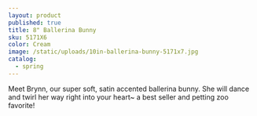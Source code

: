 ```yaml
---
layout: product
published: true
title: 8" Ballerina Bunny
sku: 5171X6
color: Cream
image: /static/uploads/10in-ballerina-bunny-5171x7.jpg
catalog:
  - spring
---
```

Meet Brynn, our super soft, satin accented ballerina bunny. She will dance and twirl her way right into your heart~ a best seller and petting zoo favorite!

